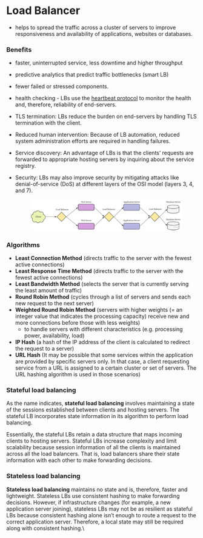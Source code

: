 # Load Balancer

* helps to spread the traffic across a cluster of servers to improve responsiveness and availability of applications, websites or databases.

### **Benefits**

* faster, uninterrupted service, less downtime and higher throughput
* predictive analytics that predict traffic bottlenecks (smart LB)
* fewer failed or stressed components.
* health checking - LBs use the [heartbeat protocol](../system-design-patterns/liveness/heartbeat.md) to monitor the health and, therefore, reliability of end-servers.
* TLS termination: LBs reduce the burden on end-servers by handling TLS termination with the client.
* Reduced human intervention: Because of LB automation, reduced system administration efforts are required in handling failures.
* Service discovery: An advantage of LBs is that the clients’ requests are forwarded to appropriate hosting servers by inquiring about the service registry.
*   Security: LBs may also improve security by mitigating attacks like denial-of-service (DoS) at different layers of the OSI model (layers 3, 4, and 7).



    <figure><img src="../.gitbook/assets/3.webp" alt=""><figcaption></figcaption></figure>

### **Algorithms**

* **Least Connection Method** (directs traffic to the server with the fewest active connections)
* **Least Response Time Method** (directs traffic to the server with the fewest active connections)
* **Least Bandwidth Method** (selects the server that is currently serving the least amount of traffic)
* **Round Robin Method** (cycles through a list of servers and sends each new request to the next server)
* **Weighted Round Robin Method** (servers with higher weights (= an integer value that indicates the processing capacity) receive new and more connections before those with less weights)
  * to handle servers with different characteristics (e.g. processing power, availability, load)
* **IP Hash** (a hash of the IP address of the client is calculated to redirect the request to a server)
* **URL Hash** (It may be possible that some services within the application are provided by specific servers only. In that case, a client requesting service from a URL is assigned to a certain cluster or set of servers. The URL hashing algorithm is used in those scenarios)

### **Stateful load balancing**

As the name indicates, **stateful load balancing** involves maintaining a state of the sessions established between clients and hosting servers. The stateful LB incorporates state information in its algorithm to perform load balancing.

Essentially, the stateful LBs retain a data structure that maps incoming clients to hosting servers. Stateful LBs increase complexity and limit scalability because session information of all the clients is maintained across all the load balancers. That is, load balancers share their state information with each other to make forwarding decisions.

### **Stateless load balancing**

**Stateless load balancing** maintains no state and is, therefore, faster and lightweight. Stateless LBs use consistent hashing to make forwarding decisions. However, if infrastructure changes (for example, a new application server joining), stateless LBs may not be as resilient as stateful LBs because consistent hashing alone isn’t enough to route a request to the correct application server. Therefore, a local state may still be required along with consistent hashing.\
